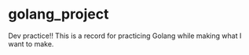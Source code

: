 # golang_project
Dev practice!!
This is a record for practicing Golang while making what I want to make.
